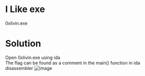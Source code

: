 # I Like exe
0xlivin.exe <br>

# Solution

Open 0xlivin.exe using ida <br>
The flag can be found as a comment in the main() function in ida disassembler 
![image](https://github.com/LAVANYA-PIDIKITI/CBL-CTF_Writeup/assets/73333888/ef7045ed-e919-4207-a0fe-98e213f00194)



